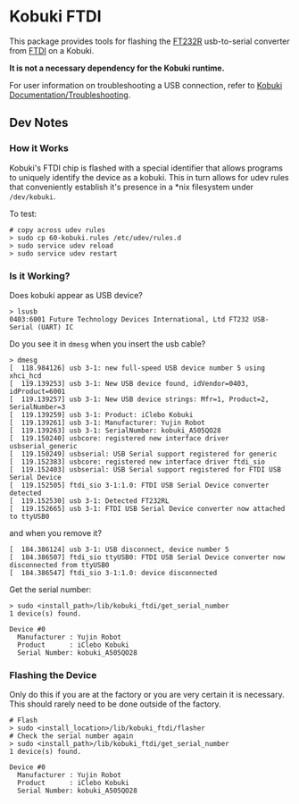 # Kobuki FTDI

This package provides tools for flashing the [FT232R](https://www.ftdichip.com/Products/ICs/FT232R.htm) usb-to-serial
converter from [FTDI](https://www.ftdichip.com/) on a Kobuki. 

**It is not a necessary dependency for the Kobuki runtime.**

For user information on troubleshooting a USB connection, refer to [Kobuki Documentation/Troubleshooting](https://kobuki.readthedocs.io/en/devel/troubleshooting.html).

## Dev Notes

### How it Works

Kobuki's FTDI chip is flashed with a special identifier that allows programs
to uniquely identify the device as a kobuki. This in turn allows for udev rules
that conveniently establish it's presence in a *nix filesystem under `/dev/kobuki`.

To test:

```
# copy across udev rules
> sudo cp 60-kobuki.rules /etc/udev/rules.d
> sudo service udev reload
> sudo service udev restart
```

### Is it Working?

Does kobuki appear as USB device?

```
> lsusb
0403:6001 Future Technology Devices International, Ltd FT232 USB-Serial (UART) IC
```

Do you see it in `dmesg` when you insert the usb cable?

```
> dmesg
[  118.984126] usb 3-1: new full-speed USB device number 5 using xhci_hcd
[  119.139253] usb 3-1: New USB device found, idVendor=0403, idProduct=6001
[  119.139257] usb 3-1: New USB device strings: Mfr=1, Product=2, SerialNumber=3
[  119.139259] usb 3-1: Product: iClebo Kobuki
[  119.139261] usb 3-1: Manufacturer: Yujin Robot
[  119.139263] usb 3-1: SerialNumber: kobuki_A505QO28
[  119.150240] usbcore: registered new interface driver usbserial_generic
[  119.150249] usbserial: USB Serial support registered for generic
[  119.152383] usbcore: registered new interface driver ftdi_sio
[  119.152403] usbserial: USB Serial support registered for FTDI USB Serial Device
[  119.152505] ftdi_sio 3-1:1.0: FTDI USB Serial Device converter detected
[  119.152530] usb 3-1: Detected FT232RL
[  119.152665] usb 3-1: FTDI USB Serial Device converter now attached to ttyUSB0
```

and when you remove it?

```
[  184.386124] usb 3-1: USB disconnect, device number 5
[  184.386507] ftdi_sio ttyUSB0: FTDI USB Serial Device converter now disconnected from ttyUSB0
[  184.386547] ftdi_sio 3-1:1.0: device disconnected
```

Get the serial number:

```
> sudo <install_path>/lib/kobuki_ftdi/get_serial_number
1 device(s) found.

Device #0
  Manufacturer : Yujin Robot
  Product      : iClebo Kobuki
  Serial Number: kobuki_A505QO28
```

### Flashing the Device

Only do this if you are at the factory or you are very certain it is necessary.
This should rarely need to be done outside of the factory.

```
# Flash
> sudo <install_location>/lib/kobuki_ftdi/flasher
# Check the serial number again
> sudo <install_path>/lib/kobuki_ftdi/get_serial_number
1 device(s) found.

Device #0
  Manufacturer : Yujin Robot
  Product      : iClebo Kobuki
  Serial Number: kobuki_A505QO28
```
